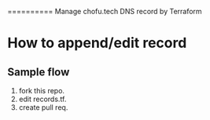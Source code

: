 ==========
Manage chofu.tech DNS record by Terraform

# How to append/edit record

## Sample flow

1. fork this repo.
1. edit records.tf.
1. create pull req.
